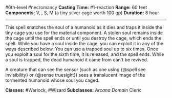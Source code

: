 #6th-level #necromancy
**Casting Time:** #1-reaction
**Range:** 60 feet
**Components:** V, , S, M (a tiny silver cage worth 100 gp)
**Duration:** 8 hour

---

This spell snatches the soul of a humanoid as it dies and traps it inside the tiny cage you use for the material component. A stolen soul remains inside the cage until the spell ends or until you destroy the cage, which ends the spell. While you have a soul inside the cage, you can exploit it in any of the ways described below. You can use a trapped soul up to six times. Once you exploit a soul for the sixth time, it is released, and the spell ends. While a soul is trapped, the dead humanoid it came from can't be revived.





A creature that can see the sensor (such as one using {@spell see invisibility} or {@sense truesight}) sees a translucent image of the tormented humanoid whose soul you caged.


**Classes:** #Warlock, #Wizard
**Subclasses:** *Arcana Domain* Cleric
